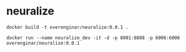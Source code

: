 # neuralize

```shell
docker build -t overenginar/neuralize:0.0.1 .
```

```shell
docker run --name neuralize_dev -it -d -p 8901:8888 -p 6006:6006  overenginar/neuralize:0.0.1
```
